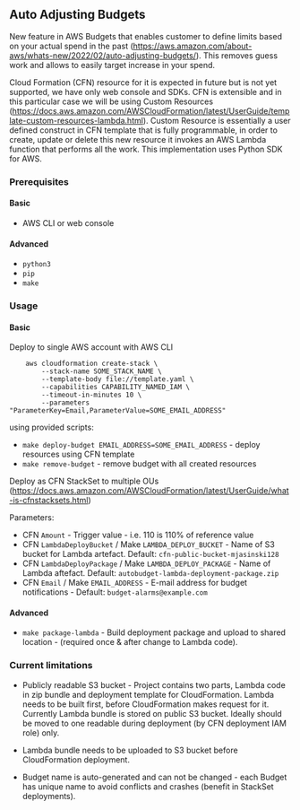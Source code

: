 
## Auto Adjusting Budgets ##

New feature in AWS Budgets that enables customer to define limits based on your actual spend in the past (https://aws.amazon.com/about-aws/whats-new/2022/02/auto-adjusting-budgets/).
This removes guess work and allows to easily target increase in your spend.

Cloud Formation (CFN) resource for it is expected in future but is not yet supported, we have only web console and SDKs. CFN is extensible and in this particular case we will be using Custom Resources (https://docs.aws.amazon.com/AWSCloudFormation/latest/UserGuide/template-custom-resources-lambda.html).
Custom Resource is essentially a user defined construct in CFN template that is fully programmable, in order to create, update or delete this new resource it invokes an AWS Lambda function that performs all the work. This implementation uses Python SDK for AWS.


### Prerequisites ###

#### Basic #### 
* AWS CLI or web console

#### Advanced ####
* `python3`
* `pip`
* `make`

### Usage ###

#### Basic ####
 
Deploy to single AWS account with AWS CLI

```
	aws cloudformation create-stack \
		--stack-name SOME_STACK_NAME \
		--template-body file://template.yaml \
		--capabilities CAPABILITY_NAMED_IAM \
		--timeout-in-minutes 10 \
		--parameters "ParameterKey=Email,ParameterValue=SOME_EMAIL_ADDRESS"
```


using provided scripts:

* `make deploy-budget EMAIL_ADDRESS=SOME_EMAIL_ADDRESS` - deploy resources using CFN template
* `make remove-budget` - remove budget with all created resources


Deploy as CFN StackSet to multiple OUs (https://docs.aws.amazon.com/AWSCloudFormation/latest/UserGuide/what-is-cfnstacksets.html)


Parameters:
* CFN `Amount` - Trigger value - i.e. 110 is 110% of reference value
* CFN `LambdaDeployBucket` / Make `LAMBDA_DEPLOY_BUCKET` - Name of S3 bucket for Lambda artefact. Default: `cfn-public-bucket-mjasinski128`
* CFN `LambdaDeployPackage` / Make `LAMBDA_DEPLOY_PACKAGE` - Name of Lambda aftefact. Default: `autobudget-lambda-deployment-package.zip`
* CFN `Email` / Make `EMAIL_ADDRESS` - E-mail address for budget notifications  - Default: `budget-alarms@example.com`



#### Advanced ####

* `make package-lambda` - Build deployment package and upload to shared location - (required once & after change to Lambda code).


### Current limitations ###

* Publicly readable S3 bucket - Project contains two parts, Lambda code in zip bundle and deployment template for CloudFormation.
Lambda needs to be built first, before CloudFormation makes request for it. Currently Lambda bundle is stored on public S3 bucket. Ideally should be moved to one readable during deployment (by CFN deployment IAM role) only. 

* Lambda bundle needs to be uploaded to S3 bucket before CloudFormation deployment.

* Budget name is auto-generated and can not be changed - each Budget has unique name to avoid conflicts and crashes (benefit in StackSet deployments).
